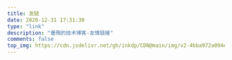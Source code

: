 ```yaml
---
title: 友链
date: 2020-12-31 17:31:30
type: "link"
description: "墨殇的技术博客-友情链接"
comments: false
top_img: https://cdn.jsdelivr.net/gh/inkdp/CDN@main/img/v2-4bba972a094eb1bdc8cbbc55e2bd4ddf_1440w.jpg
---
```

